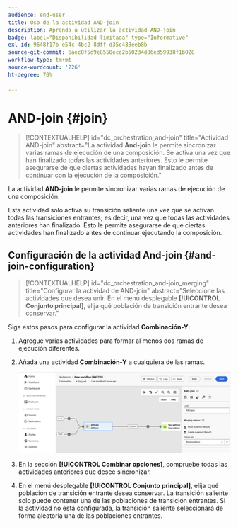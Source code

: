 ```yaml
---
audience: end-user
title: Uso de la actividad AND-join
description: Aprenda a utilizar la actividad AND-join
badge: label="Disponibilidad limitada" type="Informative"
exl-id: 9648f17b-e54c-4bc2-8dff-d35c438eeb8b
source-git-commit: 6aec8f5d9e8550ece2b50234d86ed59938f1b028
workflow-type: tm+mt
source-wordcount: '226'
ht-degree: 70%

---
```


# AND-join {#join}

>[!CONTEXTUALHELP]
>id="dc_orchestration_and-join"
>title="Actividad AND-join"
>abstract="La actividad **And-join** le permite sincronizar varias ramas de ejecución de una composición. Se activa una vez que han finalizado todas las actividades anteriores. Esto le permite asegurarse de que ciertas actividades hayan finalizado antes de continuar con la ejecución de la composición."

La actividad **AND-join** le permite sincronizar varias ramas de ejecución de una composición.

Esta actividad solo activa su transición saliente una vez que se activan todas las transiciones entrantes; es decir, una vez que todas las actividades anteriores han finalizado. Esto le permite asegurarse de que ciertas actividades han finalizado antes de continuar ejecutando la composición.

## Configuración de la actividad And-join {#and-join-configuration}

>[!CONTEXTUALHELP]
>id="dc_orchestration_and-join_merging"
>title="Configurar la actividad de AND-join"
>abstract="Seleccione las actividades que desea unir. En el menú desplegable **[!UICONTROL Conjunto principal]**, elija qué población de transición entrante desea conservar."

Siga estos pasos para configurar la actividad **Combinación-Y**:

1. Agregue varias actividades para formar al menos dos ramas de ejecución diferentes.
1. Añada una actividad **Combinación-Y** a cualquiera de las ramas.

   ![](../assets/and-join.png)

1. En la sección **[!UICONTROL Combinar opciones]**, compruebe todas las actividades anteriores que desee sincronizar.
1. En el menú desplegable **[!UICONTROL Conjunto principal]**, elija qué población de transición entrante desea conservar. La transición saliente solo puede contener una de las poblaciones de transición entrantes. Si la actividad no está configurada, la transición saliente seleccionará de forma aleatoria una de las poblaciones entrantes.
